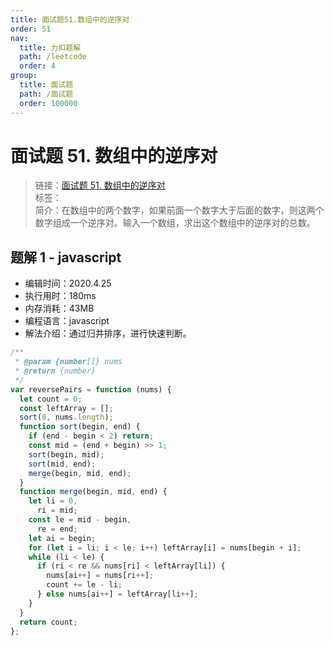 ```yaml
---
title: 面试题51.数组中的逆序对
order: 51
nav:
  title: 力扣题解
  path: /leetcode
  order: 4
group:
  title: 面试题
  path: /面试题
  order: 100000
---
```


# 面试题 51. 数组中的逆序对

> 链接：[面试题 51. 数组中的逆序对](https://leetcode-cn.com/problems/shu-zu-zhong-de-ni-xu-dui-lcof/)  
> 标签：  
> 简介：在数组中的两个数字，如果前面一个数字大于后面的数字，则这两个数字组成一个逆序对。输入一个数组，求出这个数组中的逆序对的总数。

## 题解 1 - javascript

- 编辑时间：2020.4.25
- 执行用时：180ms
- 内存消耗：43MB
- 编程语言：javascript
- 解法介绍：通过归并排序，进行快速判断。

```javascript
/**
 * @param {number[]} nums
 * @return {number}
 */
var reversePairs = function (nums) {
  let count = 0;
  const leftArray = [];
  sort(0, nums.length);
  function sort(begin, end) {
    if (end - begin < 2) return;
    const mid = (end + begin) >> 1;
    sort(begin, mid);
    sort(mid, end);
    merge(begin, mid, end);
  }
  function merge(begin, mid, end) {
    let li = 0,
      ri = mid;
    const le = mid - begin,
      re = end;
    let ai = begin;
    for (let i = li; i < le; i++) leftArray[i] = nums[begin + i];
    while (li < le) {
      if (ri < re && nums[ri] < leftArray[li]) {
        nums[ai++] = nums[ri++];
        count += le - li;
      } else nums[ai++] = leftArray[li++];
    }
  }
  return count;
};
```
